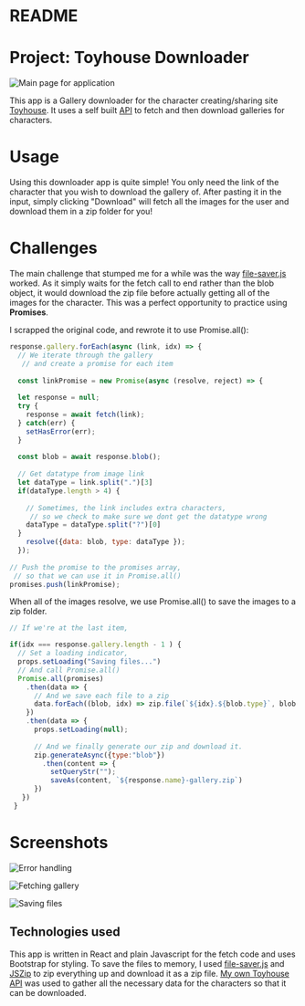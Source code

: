 # README

# Project: Toyhouse Downloader

![Main page for application](https://user-images.githubusercontent.com/80722863/147422603-55c4f824-f499-45d9-b988-b4c07c62ccc7.png)

This app is a Gallery downloader for the character creating/sharing site [Toyhouse](https://toyhou.se). It uses a self built [API](https://github.com/Blissblass/toyhouse_rails_api) to fetch and then download galleries for characters.

# Usage

Using this downloader app is quite simple! You only need the link of the character that you wish to download the gallery of. After pasting it in the input, simply clicking "Download" will fetch all the images for the user and download them in a zip folder for you!

# Challenges

The main challenge that stumped me for a while was the way [file-saver.js](https://github.com/eligrey/FileSaver.js/) worked. As it simply waits for the fetch call to end rather than the blob object, it would download the zip file before actually getting all of the images for the character. This was a perfect opportunity to practice using **Promises**.

I scrapped the original code, and rewrote it to use Promise.all():
```javascript
response.gallery.forEach(async (link, idx) => {
  // We iterate through the gallery 
   // and create a promise for each item
  
  const linkPromise = new Promise(async (resolve, reject) => { 
  
  let response = null;
  try {
    response = await fetch(link);
  } catch(err) {
    setHasError(err);
  }
  
  const blob = await response.blob();
  
  // Get datatype from image link
  let dataType = link.split(".")[3]
  if(dataType.length > 4) {
  
    // Sometimes, the link includes extra characters,
     // so we check to make sure we dont get the datatype wrong
    dataType = dataType.split("?")[0]
  }
    resolve({data: blob, type: dataType });
  });
  
// Push the promise to the promises array,
 // so that we can use it in Promise.all()
promises.push(linkPromise);
```
When all of the images resolve, we use Promise.all() to save the images to a zip folder.

```javascript
// If we're at the last item,

if(idx === response.gallery.length - 1 ) {
  // Set a loading indicator,
  props.setLoading("Saving files...")
  // And call Promise.all()
  Promise.all(promises)
    .then(data => {
      // And we save each file to a zip
      data.forEach((blob, idx) => zip.file(`${idx}.${blob.type}`, blob.data))
    })
    .then(data => {
      props.setLoading(null);
      
      // And we finally generate our zip and download it.
      zip.generateAsync({type:"blob"})
        .then(content => {
          setQueryStr("");
          saveAs(content, `${response.name}-gallery.zip`)
      })
   })
 }
```

# Screenshots

![Error handling](https://user-images.githubusercontent.com/80722863/147423073-53f92bae-cfd4-415a-8c7c-3e0a57b7df0a.png)

![Fetching gallery](https://user-images.githubusercontent.com/80722863/147423079-646d4de0-631d-48f4-9ca1-1d0a8939f72d.png)

![Saving files](https://user-images.githubusercontent.com/80722863/147423092-ef6a9827-118c-475c-ab47-0f5b67ab0299.png)


## Technologies used

This app is written in React and plain Javascript for the fetch code and uses Bootstrap for styling. 
To save the files to memory, I used [file-saver.js](https://github.com/eligrey/FileSaver.js/) and [JSZip](https://stuk.github.io/jszip/) to zip everything up and download it as a zip file.
[My own Toyhouse API](https://github.com/Blissblass/toyhouse_rails_api) was used to gather all the necessary data for the characters so that it can be downloaded.
